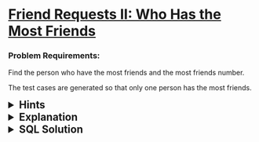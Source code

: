 # [Friend Requests II: Who Has the Most Friends](https://leetcode.com/problems/friend-requests-ii-who-has-the-most-friends/description/?envType=study-plan-v2&envId=top-sql-50)

### Problem Requirements:

Find the person who have the most friends and the most friends number.

The test cases are generated so that only one person has the most friends.

<details>
<summary style="font-size:1.3rem;"> <strong>Hints</strong> </summary>

<details>
      <summary>Hint#1</summary>
      <p>Being friends is bidirectional. If you accept someone's adding friend request, both you and the other person will have one more friend.</p>
</details>

<details>  
      <summary>Hint#2</summary>
      <p>  We want to find something for each person, think about grouping </p>
</details>

<details>  
      <summary>Hint#3</summary>
      <p>We can use a subquery to be our new table which we run select statments on  </p>
</details>

</details>
<details>
<summary style="font-size:1.3rem;"> <strong>Explanation</strong> </summary>

This is pertty tough problem, so we will try to break it down and make it easier to understand.

First we need to understand the problem, we need to find the person who have the most friends, what does it mean for a person to have the most friends ? it means that this person have the most friends sent requests accepted + the most friends received requests accepted, we can think about these two as two seperate queries, then union them together. But be careful, we need to union them using <code>union all</code> not <code>union</code>, because <code>union</code> will remove the duplicates, and we don't want that, we also want to be carful and give the columns the same name, so we can use <code>as</code> to give them the same name, this will allow the <code>union all</code> to work as expected.

Finaly, The easiest part, use the table, generated by the subquery, and group by the id, and order by the number of friends in descending order, and limit the result to one row.

</details>
<details>
<summary style="font-size:1.3rem"><strong> SQL Solution</strong> </summary>

```sql
select A.id, sum(A.friends_count) as num from
(select requester_id as id, count(requester_id) as friends_count from RequestAccepted
group by requester_id
union all
select accepter_id as id, count(accepter_id) as friends_count from RequestAccepted
group by accepter_id) A
group by A.id
order by num desc
limit 1
```

</details>
